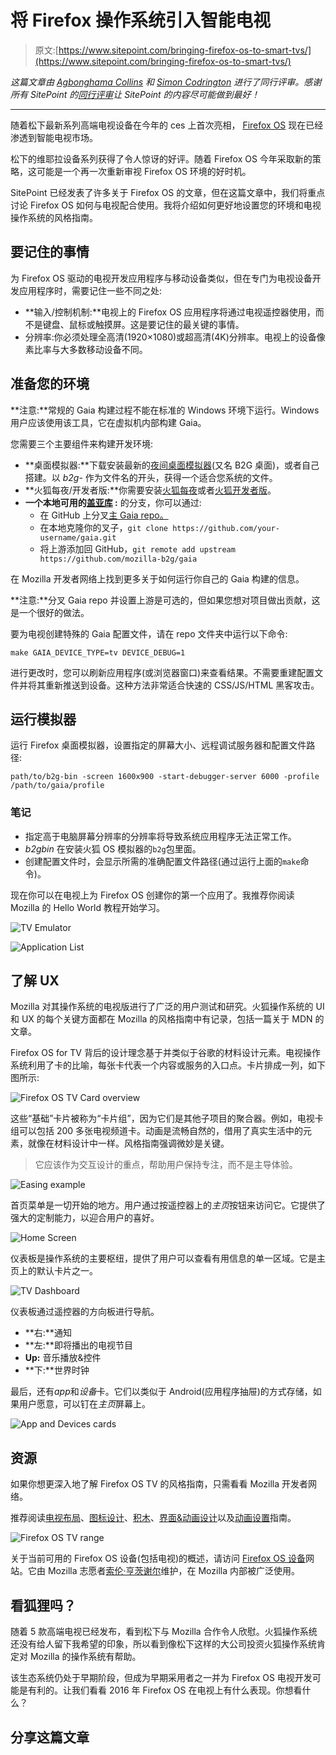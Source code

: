 # 将 Firefox 操作系统引入智能电视

> 原文:[https://www.sitepoint.com/bringing-firefox-os-to-smart-tvs/](https://www.sitepoint.com/bringing-firefox-os-to-smart-tvs/)

*这篇文章由 [Agbonghama Collins](https://github.com/collizo4sky) 和 [Simon Codrington](https://github.com/simonrcodrington) 进行了同行评审。感谢所有 SitePoint 的[同行评审](https://www.sitepoint.com/introduction-to-sitepoints-peer-review/)让 SitePoint 的内容尽可能做到最好！*

* * *

随着松下最新系列高端电视设备在今年的 ces 上首次亮相， [Firefox OS](https://www.mozilla.org/en-US/firefox/os/1.3/) 现在已经渗透到智能电视市场。

松下的维耶拉设备系列获得了令人惊讶的好评。随着 Firefox OS 今年采取新的策略，这可能是一个再一次重新审视 Firefox OS 环境的好时机。

SitePoint 已经发表了许多关于 Firefox OS 的文章，但在这篇文章中，我们将重点讨论 Firefox OS 如何与电视配合使用。我将介绍如何更好地设置您的环境和电视操作系统的风格指南。

## 要记住的事情

为 Firefox OS 驱动的电视开发应用程序与移动设备类似，但在专门为电视设备开发应用程序时，需要记住一些不同之处:

*   **输入/控制机制:**电视上的 Firefox OS 应用程序将通过电视遥控器使用，而不是键盘、鼠标或触摸屏。这是要记住的最关键的事情。
*   分辨率:你必须处理全高清(1920×1080)或超高清(4K)分辨率。电视上的设备像素比率与大多数移动设备不同。

## 准备您的环境

**注意:**常规的 Gaia 构建过程不能在标准的 Windows 环境下运行。Windows 用户应该使用该工具，它在虚拟机内部构建 Gaia。

您需要三个主要组件来构建开发环境:

*   **桌面模拟器:**下载安装最新的[夜间桌面模拟器](https://archive.mozilla.org/pub/mozilla.org/b2g/nightly/latest-mozilla-central/)(又名 B2G 桌面)，或者自己搭建。以 *b2g-* 作为文件名的开头，获得一个适合您系统的文件。
*   **火狐每夜/开发者版:**你需要安装[火狐每夜](https://nightly.mozilla.org/)或者[火狐开发者版](https://www.mozilla.org/en-US/firefox/developer/)。
*   **一个本地可用的[盖亚库](https://github.com/mozilla-b2g/gaia) :** 的分支，你可以通过:
    *   在 GitHub 上分叉[主 Gaia repo。](https://github.com/mozilla-b2g/gaia)
    *   在本地克隆你的叉子，`git clone https://github.com/your-username/gaia.git`
    *   将上游添加回 GitHub，`git remote add upstream https://github.com/mozilla-b2g/gaia`

在 Mozilla 开发者网络上找到更多关于如何运行你自己的 Gaia 构建的信息。

**注意:**分叉 Gaia repo 并设置上游是可选的，但如果您想对项目做出贡献，这是一个很好的做法。

要为电视创建特殊的 Gaia 配置文件，请在 repo 文件夹中运行以下命令:

```
make GAIA_DEVICE_TYPE=tv DEVICE_DEBUG=1
```

进行更改时，您可以刷新应用程序(或浏览器窗口)来查看结果。不需要重建配置文件并将其重新推送到设备。这种方法非常适合快速的 CSS/JS/HTML 黑客攻击。

## 运行模拟器

运行 Firefox 桌面模拟器，设置指定的屏幕大小、远程调试服务器和配置文件路径:

```
path/to/b2g-bin -screen 1600x900 -start-debugger-server 6000 -profile /path/to/gaia/profile
```

### 笔记

*   指定高于电脑屏幕分辨率的分辨率将导致系统应用程序无法正常工作。
*   *b2gbin* 在安装火狐 OS 模拟器的`b2g`包里面。
*   创建配置文件时，会显示所需的准确配置文件路径(通过运行上面的`make`命令)。

现在你可以在电视上为 Firefox OS 创建你的第一个应用了。我推荐你阅读 Mozilla 的 Hello World 教程开始学习。

![TV Emulator](../Images/bb709cb4264bc97f216b408e00f7fb51.png)

![Application List](../Images/672d31aa9d3e91c3da38e2a8f9ff5493.png)

## 了解 UX

Mozilla 对其操作系统的电视版进行了广泛的用户测试和研究。火狐操作系统的 UI 和 UX 的每个关键方面都在 Mozilla 的风格指南中有记录，包括一篇关于 MDN 的文章。

Firefox OS for TV 背后的设计理念基于并类似于谷歌的材料设计元素。电视操作系统利用了卡的比喻，每张卡代表一个内容或服务的入口点。卡片排成一列，如下图所示:

![Firefox OS TV Card overview](../Images/61569603fe4331f556f205a0b367f33f.png)

这些“基础”卡片被称为“卡片组”，因为它们是其他子项目的聚合器。例如，电视卡组可以包括 200 多张电视频道卡。动画是流畅自然的，借用了真实生活中的元素，就像在材料设计中一样。风格指南强调微妙是关键。

> 它应该作为交互设计的重点，帮助用户保持专注，而不是主导体验。

![Easing example](../Images/0aadbe01d41082c9494a20af5cf1e303.png)

首页菜单是一切开始的地方。用户通过按遥控器上的*主页*按钮来访问它。它提供了强大的定制能力，以迎合用户的喜好。

![Home Screen](../Images/c4deff4b2ae90a9f74e60cafa18f2ab9.png)

仪表板是操作系统的主要枢纽，提供了用户可以查看有用信息的单一区域。它是主页上的默认卡片之一。

![TV Dashboard](../Images/02d1a434c3c9cb3ea57dd648a1225c91.png)

仪表板通过遥控器的方向板进行导航。

*   **右:**通知
*   **左:**即将播出的电视节目
*   **Up:** 音乐播放&控件
*   **下:**世界时钟

最后，还有*app*和*设备*卡。它们以类似于 Android(应用程序抽屉)的方式存储，如果用户愿意，可以钉在*主页*屏幕上。

![App and Devices cards](../Images/109096f08b3a4e029a00258e49e42bb8.png)

## 资源

如果你想更深入地了解 Firefox OS TV 的风格指南，只需看看 Mozilla 开发者网络。

推荐阅读[电视布局](https://developer.mozilla.org/en-US/Apps/Design/Firefox_OS_TV_UX/App_layout_guide)、[图标设计](https://developer.mozilla.org/en-US/Apps/Design/Firefox_OS_TV_UX/Icon_design)、[积木](https://developer.mozilla.org/en-US/Apps/Design/Firefox_OS_TV_UX/Building_blocks)、[界面&动画设计](https://developer.mozilla.org/en-US/Apps/Design/Firefox_OS_TV_User_Interface_Animation_Design)以及[动画设置](https://developer.mozilla.org/en-US/Apps/Design/Firefox_OS_TV_UX/Animation)指南。

![Firefox OS TV range](../Images/a4d818823d3f43f3418a05c3b4646d53.png)

关于当前可用的 Firefox OS 设备(包括电视)的概述，请访问 [Firefox OS 设备](https://firefoxosdevices.org/en/#type:tvs%7Ccoming-devices:no)网站。它由 Mozilla 志愿者[索伦·亨茨谢尔](https://www.soeren-hentzschel.at/)维护，在 Mozilla 内部被广泛使用。

## 看狐狸吗？

随着 5 款高端电视已经发布，看到松下与 Mozilla 合作令人欣慰。火狐操作系统还没有给人留下我希望的印象，所以看到像松下这样的大公司投资火狐操作系统肯定对 Mozilla 的操作系统有帮助。

该生态系统仍处于早期阶段，但成为早期采用者之一并为 Firefox OS 电视开发可能是有利的。让我们看看 2016 年 Firefox OS 在电视上有什么表现。你想看什么？

## 分享这篇文章